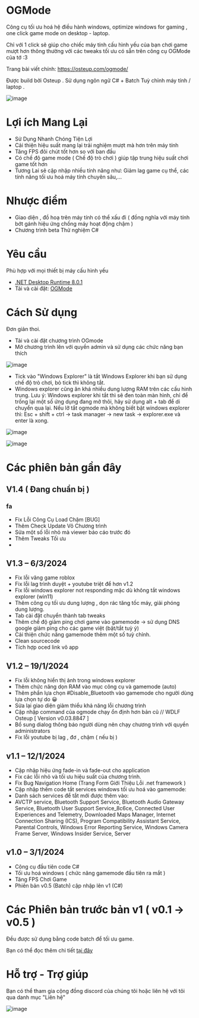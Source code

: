 # OGMode
Công cụ tối ưu hoá hệ điều hành windows, optimize windows for gaming , one click game mode on desktop - laptop.

Chỉ với 1 click sẽ giúp cho chiếc máy tính cấu hình yếu của bạn chơi game mượt hơn thông thường với các tweaks tối ưu có sẵn trên công cụ OGMode của tớ :3

Trang bài viết chính: https://osteup.com/ogmode/

Được build bởi Osteup . Sử dụng ngôn ngữ C# + Batch Tuỳ chỉnh máy tính / laptop .

![image](https://github.com/SiroCandy06/OGMode/assets/101639160/e50f465b-47b9-4b1a-9c4d-c6fdafaff1c5)

# Lợi ích Mang Lại
* Sử Dụng Nhanh Chóng Tiện Lợi
* Cải thiện hiệu suất mang lại trải nghiệm mượt mà hơn trên máy tính
* Tăng FPS đôi chút tốt hơn so với ban đầu
* Có chế độ game mode ( Chế độ trò chơi ) giúp tập trung hiệu suất chơi game tốt hơn
* Tương Lai sẽ cập nhập nhiều tính năng như: Giảm lag game cụ thể, các tính năng tối ưu hoá máy tính chuyên sâu,...

# Nhược điểm
* Giao diện , đồ hoạ trên máy tính có thể xấu đi ( đồng nghĩa với máy tính bớt gánh hiệu ứng chống máy hoạt động chậm )
* Chương trình beta Thử nghiệm C#

# Yêu cầu
Phù hợp với mọi thiết bị máy cấu hình yếu
* [.NET Desktop Runtime 8.0.1](https://dotnet.microsoft.com/en-us/download/dotnet/8.0)
* Tải và cài đặt: [OGMode](https://github.com/SiroCandy06/OGMode/releases)

# Cách Sử dụng
Đơn giản thoi. 

- Tải và cài đặt chương trình OGmode
- Mở chương trình lên với quyền admin và sử dụng các chức năng bạn thích

![image](https://github.com/SiroCandy06/OGMode/assets/101639160/445d2bcc-2220-4553-bc5f-73528130fd8f)

- Tick vào "Windows Explorer" là tắt Windows Explorer khi bạn sử dụng chế độ trò chơi, bỏ tick thì không tắt.
- Windows explorer cũng ăn khá nhiều dung lượng RAM trên các cấu hình trung.
  Lưu ý: Windows explorer khi tắt thì sẽ đen toàn màn hình, chỉ để trống lại một số ứng dụng đang mở thôi, hãy sử dụng alt + tab để di chuyển qua lại.
  Nếu lỡ tắt ogmode mà không biết bật windows explorer thì: Esc + shift + ctrl -> task manager -> new task -> explorer.exe và enter là xong.

![image](https://github.com/SiroCandy06/OGMode/assets/101639160/65f2b9e1-d9e6-4c7f-97d3-82d798699a4b)

![image](https://github.com/SiroCandy06/OGMode/assets/101639160/40c9ad34-4e0e-43f5-a320-cf500b1b0910)

# Các phiên bản gần đây
## V1.4 ( Đang chuẩn bị )
### fa
- Fix Lỗi Công Cụ Load Chậm [BUG]
- Thêm Check Update Vô Chương trình
- Sửa một số lỗi nhỏ mà viewer báo cáo trước đó
- Thêm Tweaks Tối ưu
- 
## V1.3 – 6/3/2024
- Fix lỗi văng game roblox
- Fix lỗi lag trình duyệt + youtube triệt để hơn v1.2
- Fix lỗi windows explorer not responding mặc dù không tắt windows explorer (win11)
- Thêm công cụ tối ưu dung lượng , dọn rác tăng tốc máy, giải phóng dung lượng.
- Tab cài đặt chuyển thành tab tweaks
- Thêm chế độ giảm ping chơi game vào gamemode -> sử dụng DNS google giảm ping cho các game việt (bật/tắt tuỳ ý)
- Cải thiện chức năng gamemode thêm một số tuỳ chỉnh.
- Clean sourcecode
- Tích hợp oced link vô app
## V1.2 – 19/1/2024
- Fix lỗi không hiển thị ảnh trong windows explorer
- Thêm chức năng dọn RAM vào mục công cụ và gamemode (auto)
- Thêm phần lựa chọn #Disable_Bluetooth vào gamemode cho người dùng lựa chọn tự do 😀
- Sửa lại giao diện giảm thiểu khả năng lỗi chương trình
- Cập nhập command của ogmode chạy ổn định hơn bản cũ // WDLF Osteup [ Version v0.03.8847 ]
- Bổ sung dialog thông báo người dùng nên chạy chương trình với quyền administrators
- Fix lỗi youtube bị lag , đơ , chậm ( nếu bị )
## v1.1 – 12/1/2024
- Cập nhập hiệu ứng fade-in và fade-out cho application
- Fix các lỗi nhỏ và tối ưu hiệu suất của chương trình.
- Fix Bug Navigation Home (Trang Form Giới Thiệu Lỗi .net framework )
- Cập nhập thêm code tắt services windows tối ưu hoá vào gamemode:
- Danh sách services để tắt mới được thêm vào:
- AVCTP service, Bluetooth Support Service, Bluetooth Audio Gateway Service, Bluetooth User Support Service_8c6ce, Connected User Experiences and Telemetry, Downloaded Maps Manager, Internet Connection Sharing (ICS), Program Compatibility Assistant Service, Parental Controls, Windows Error Reporting Service, Windows Camera Frame Server, Windows Insider Service, Server
## v1.0 – 3/1/2024
- Công cụ đầu tiên code C#
- Tối ưu hoá windows ( chức năng gamemode đầu tiên ra mắt )
- Tăng FPS Chơi Game
- Phiên bản v0.5 (Batch) cập nhập lên v1 (C#)

# Các Phiên bản trước bản v1 ( v0.1 -> v0.5 )
Đều được sử dụng bằng code batch để tối ưu game.

Bạn có thể đọc thêm chi tiết [tại đây](https://osteup.com/tool-ogmode-fix-lag-windows-toi-uu-hoa-may-tinh/)

# Hỗ trợ - Trợ giúp
Bạn có thể tham gia cộng đồng discord của chúng tôi hoặc liên hệ với tôi qua danh mục "Liên hệ"

![image](https://github.com/SiroCandy06/OGMode/assets/101639160/504aeffc-4e15-4d63-8c31-ceeec8c700fe)

